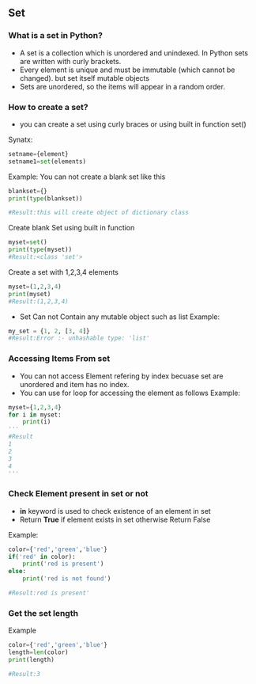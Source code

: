 ## Set

### What is a set in Python?
- A set is a collection which is unordered and unindexed. In Python sets are written with curly brackets.
- Every element is unique and must be immutable (which cannot be changed). but set itself mutable objects
- Sets are unordered, so the items will appear in a random order.

### How to create a set?
- you can create a set using curly braces or using built in function set()

Synatx:
```python
setname={element}
setname1=set(elements)
```
Example:
You can not create a blank set like this
```python
blankset={}
print(type(blankset)) 

#Result:this will create object of dictionary class
```
Create blank Set using built in function
```python
myset=set()
print(type(myset))
#Result:<class 'set'>
```
Create a set with 1,2,3,4 elements
```python
myset=(1,2,3,4)
print(myset)
#Result:(1,2,3,4)
```
- Set Can not Contain any mutable object such as list
Example:
```python
my_set = {1, 2, [3, 4]}
#Result:Error :- unhashable type: 'list' 
```
### Accessing Items From set
- You can not access Element refering by index becuase set are unordered and item has no index.
- You can use for loop for accessing the element as follows
Example:
```python
myset={1,2,3,4}
for i in myset:
	print(i)
'''
#Result 
1
2
3
4
'''
```
### Check Element present in set or not

- **in** keyword is used to check existence of an element in set
- Return **True** if element exists in set otherwise Return False

Example:
```python
color={'red','green','blue'}
if('red' in color):
	print('red is present')
else:
	print('red is not found')

#Result:red is present'
```

### Get the set length
Example
```python
color={'red','green','blue'}
length=len(color) 
print(length) 

#Result:3
```
